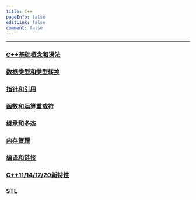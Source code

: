 ```yaml
---
title: C++
pageInfo: false
editLink: false
comment: false
---
```


------



### [C++基础概念和语法](./summary.md)

### [数据类型和类型转换](./dataTypesAndTypeConversions.md)

### [指针和引用](./pointersAndReferences.md)


### [函数和运算重载符](./functionAndOperationOverloaders.md)

### [继承和多态](./inheritanceAndPolymorphism.md)

### [内存管理](./memoryManagement.md)

### [编译和链接](./compileAndLink.md)

### [C++11/14/17/20新特性](./newFeatures.md)

### [STL](./stl.md)





